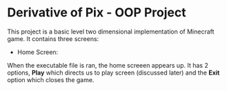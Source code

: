 # Derivative of Pix - OOP Project
This project is a basic level two dimensional implementation of Minecraft game. It contains three screens:
- Home Screen:

When the executable file is ran, the home screeen appears up. It has 2 options, **Play** which directs us to play screen (discussed later) and the **Exit** option which closes the game.
